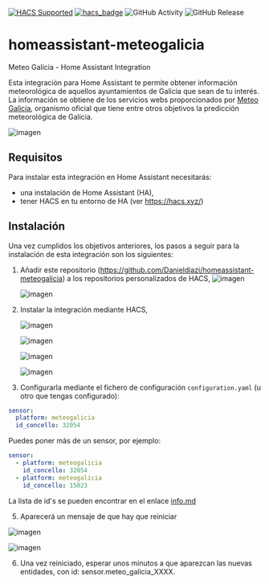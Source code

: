[![HACS Supported](https://img.shields.io/badge/HACS-Supported-green.svg)](https://github.com/custom-components/hacs)
[![hacs_badge](https://img.shields.io/badge/HACS-Custom-41BDF5.svg)](https://github.com/hacs/integration)
![GitHub Activity](https://img.shields.io/github/commit-activity/m/danieldiazi/homeassistant-meteogalicia?label=commits)
![GitHub Release](https://img.shields.io/github/v/release/danieldiazi/homeassistant-meteogalicia)

# homeassistant-meteogalicia
Meteo Galicia - Home Assistant Integration

Esta integración para Home Assistant te permite obtener información meteorológica de aquellos ayuntamientos de Galicia que sean de tu interés. La información se obtiene de los servicios webs proporcionados por [Meteo Galicia](https://www.meteogalicia.gal/), organismo oficial que tiene entre otros objetivos la predicción meteorológica de Galicia.

![imagen](https://user-images.githubusercontent.com/3638478/191593829-b1ad8bec-b456-4023-9d4d-0e17796d27cc.png)

## Requisitos

Para instalar esta integración en Home Assistant necesitarás:

* una instalación de Home Assistant (HA),
* tener HACS en tu entorno de HA (ver <https://hacs.xyz/>)


## Instalación
Una vez cumplidos los objetivos anteriores, los pasos a seguir para la instalación de esta integración son los siguientes:

1. Añadir este repositorio (<https://github.com/Danieldiazi/homeassistant-meteogalicia>) a los repositorios personalizados de HACS,
   ![imagen](https://user-images.githubusercontent.com/3638478/191826846-7dc9b9b8-478e-45ed-9cc8-12553081a13a.png)

   ![imagen](https://user-images.githubusercontent.com/3638478/191592833-655e6ff8-c315-4d39-9e04-3812129336c4.png)

3. Instalar la integración mediante HACS,

   ![imagen](https://user-images.githubusercontent.com/3638478/191827262-2e0dc260-b275-409e-81df-b854e55bfe3d.png)

   
   ![imagen](https://user-images.githubusercontent.com/3638478/191827091-c60dff09-c632-497a-a291-38f75618ec07.png)
   
   ![imagen](https://user-images.githubusercontent.com/3638478/191827490-c2148e02-0f32-4624-8a49-89b53aa9636e.png)

   ![imagen](https://user-images.githubusercontent.com/3638478/191827562-dc11d755-c1d8-4040-a7dd-85de8a3212b6.png)


4. Configurarla mediante el fichero de configuración `configuration.yaml` (u otro que tengas configurado):

``` yaml
sensor:
  platform: meteogalicia
  id_concello: 32054
```

Puedes poner más de un sensor, por ejemplo:

``` yaml
sensor:
  - platform: meteogalicia
    id_concello: 32054
  - platform: meteogalicia
    id_concello: 15023
```


La lista de id's se pueden encontrar en el enlace [info.md](info.md)

5. Aparecerá un mensaje de que hay que reiniciar

![imagen](https://user-images.githubusercontent.com/3638478/191827699-7bdc43b1-c18c-4bb8-81de-c03ecca969f7.png)

![imagen](https://user-images.githubusercontent.com/3638478/191827740-d495ed95-e02d-41de-93ca-04f7e13fc9b2.png)

6. Una vez reiniciado, esperar unos minutos a que aparezcan las nuevas entidades, con id: sensor.meteo_galicia_XXXX.
